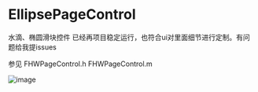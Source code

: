 # EllipsePageControl
水滴、椭圆滑块控件
已经再项目稳定运行，也符合ui对里面细节进行定制。有问题给我提issues


参见
FHWPageControl.h
FHWPageControl.m

![image](https://github.com/suzhiqiu/EllipsePageControl/blob/master/%E8%BD%AE%E6%92%AD.gif)
